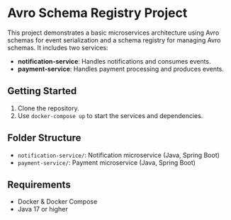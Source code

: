 # Avro Schema Registry Project

This project demonstrates a basic microservices architecture using Avro schemas for event serialization and a schema registry for managing Avro schemas. It includes two services:

- **notification-service**: Handles notifications and consumes events.
- **payment-service**: Handles payment processing and produces events.

## Getting Started

1. Clone the repository.
2. Use `docker-compose up` to start the services and dependencies.

## Folder Structure
- `notification-service/`: Notification microservice (Java, Spring Boot)
- `payment-service/`: Payment microservice (Java, Spring Boot)

## Requirements
- Docker & Docker Compose
- Java 17 or higher

